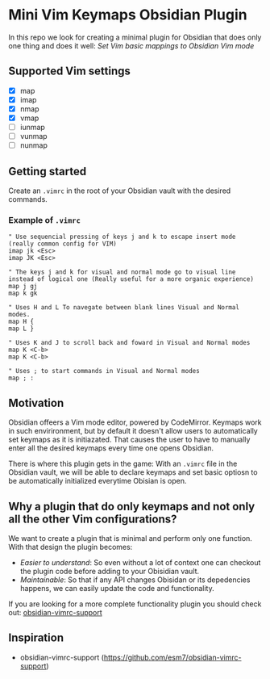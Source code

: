 # Mini Vim Keymaps Obsidian Plugin
In this repo we look for creating a minimal plugin for Obsidian that does only one thing and does it well: *Set Vim basic mappings to Obsidian Vim mode*

## Supported Vim settings
- [x] map
- [x] imap
- [x] nmap
- [x] vmap
- [ ] iunmap
- [ ] vunmap
- [ ] nunmap

## Getting started
Create an `.vimrc` in the root of your Obsidian vault with the desired commands.

### Example of `.vimrc`
``` vimscript
" Use sequencial pressing of keys j and k to escape insert mode (really common config for VIM)
imap jk <Esc>
imap JK <Esc>

" The keys j and k for visual and normal mode go to visual line instead of logical one (Really useful for a more organic experience)
map j gj
map k gk

" Uses H and L To navegate between blank lines Visual and Normal modes.
map H {
map L }

" Uses K and J to scroll back and foward in Visual and Normal modes
map K <C-b>
map K <C-b>

" Uses ; to start commands in Visual and Normal modes
map ; :
```

## Motivation
Obsidian offeers a Vim mode editor, powered by CodeMirror. Keymaps work in such envirironment, but by default it doesn't allow users to automatically set keymaps as it is initiazated. That causes the user to have to manually enter all the desired keymaps every time one opens Obsidian.

There is where this plugin gets in the game: With an `.vimrc` file in the Obsidian vault, we will be able to declare keymaps and set basic optiosn to be automatically initialized everytime Obisian is open.

## Why a plugin that do only keymaps and not only all the other Vim configurations?
We want to create a plugin that is minimal and perform only one function.
With that design the plugin becomes:
* *Easier to understand*: So even without a lot of context one can checkout the plugin code before adding to your Obisidian vault.
* *Maintainable*: So that if any API changes Obisidan or its depedencies happens, we can easily update the code and functionality.

If you are looking for a more complete functionality plugin you should check out: [obsidian-vimrc-support](https://github.com/esm7/obsidian-vimrc-support)

## Inspiration
* obsidian-vimrc-support (https://github.com/esm7/obsidian-vimrc-support)
